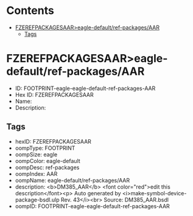 



Contents
========

* [FZEREFPACKAGESAAR>eagle-default/ref-packages/AAR](#fzerefpackagesaareagle-defaultref-packagesaar)
	* [Tags](#tags)

# FZEREFPACKAGESAAR>eagle-default/ref-packages/AAR

- ID: FOOTPRINT-eagle-eagle-default-ref-packages-AAR
- Hex ID: FZEREFPACKAGESAAR
- Name: 
- Description: 

## Tags

- hexID: FZEREFPACKAGESAAR
- oompType: FOOTPRINT
- oompSize: eagle
- oompColor: eagle-default
- oompDesc: ref-packages
- oompIndex: AAR
- oompName: eagle-default/ref-packages/AAR
- description: &lt;b&gt;DM385_AAR&lt;/b&gt; &lt;font color=&quot;red&quot;&gt;edit this description&lt;/font&gt;&lt;p&gt;&#xD;
Auto generated by &lt;i&gt;make-symbol-device-package-bsdl.ulp Rev. 43&lt;/i&gt;&lt;br&gt;&#xD;
Source: DM385_AAR.bsdl
- oompID: FOOTPRINT-eagle-eagle-default-ref-packages-AAR
